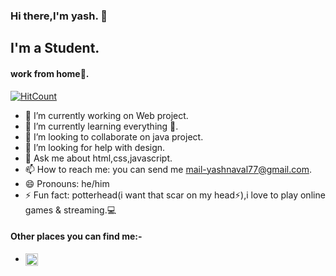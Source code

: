 ### Hi there,I'm yash. 👋
## I'm a Student.
#### work from home🏡.
[![HitCount](http://hits.dwyl.com/yashnaval/yashnaval.svg)](http://hits.dwyl.com/yashnaval/yashnaval)

- 🔭 I’m currently working on Web project.
- 🌱 I’m currently learning everything 🤣. 
- 👯 I’m looking to collaborate on java project.
- 🤔 I’m looking for help with design.
- 💬 Ask me about html,css,javascript.
- 📫 How to reach me: you can send me mail-yashnaval77@gmail.com.
- 😄 Pronouns: he/him
- ⚡ Fun fact: potterhead(i want that scar on my head⚡),i love to play online games & streaming.:computer:

#### Other places you can find me:-
* <a href="https://www.facebook.com/yash.naval.92/">
  <img align="left" alt="Yash Naval's Facebook" width="20px" src="https://cdn.jsdelivr.net/npm/simple-icons@v3/icons/facebook.svg" />
</a>



